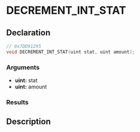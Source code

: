 # DECREMENT_INT_STAT

## Declaration
```cpp
// 0x7DD91295
void DECREMENT_INT_STAT(uint stat, uint amount);
```

### Arguments
- **uint:** stat
- **uint:** amount

### Results

## Description
